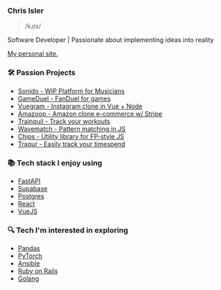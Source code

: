 ### Chris Isler
> /kɹɪs/
<p>Software Developer | Passionate about implementing ideas into reality</p>

[My personal site.](https://chrisisler.vercel.app)

### 🛠 Passion Projects
- [Sonido - WIP Platform for Musicians](https://gitlab.com/4444cisler4444/sonido)
- [GameDuel - FanDuel for games](https://gitlab.com/4444cisler4444/gameduel)
- [Vuegram - Instagram clone in Vue + Node](https://gitlab.com/4444cisler4444/vuegram)
- [Amazoop - Amazon clone e-commerce w/ Stripe](https://gitlab.com/4444cisler4444/amazoop)
- [Trainquil - Track your workouts](https://github.com/chrisisler/trainquil)
- [Wavematch - Pattern matching in JS](https://github.com/chrisisler/wavematch)
- [Chips - Utility library for FP-style JS](https://github.com/chrisisler/chips)
- [Traqur - Easily track your timespend](https://gitlab.com/4444cisler4444/traqur)


### 📚 Tech stack I enjoy using 
- [FastAPI](https://fastapi.tiangolo.com/)
- [Supabase](https://supabase.com)
- [Postgres](https://www.postgresql.org/)
- [React](https://reactjs.org/)
- [VueJS](https://vuejs.org/)

### 🔍 Tech I'm interested in exploring 
- [Pandas](https://pandas.pydata.org/)
- [PyTorch](https://pytorch.org/)
- [Ansible](https://ansible.com)
- [Ruby on Rails](https://github.com/rails/rails)
- [Golang](https://go.dev/)
